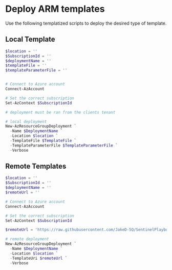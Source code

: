 # Deploy ARM templates

Use the following templatized scripts to deploy the desired type of template.


## Local Template

```powershell
$location = ''
$SubscriptionId = ''
$deploymentName = ''
$templateFile = ''
$templateParameterFile = ''


# Connect to Azure account
Connect-AzAccount

# Set the correct subscription
Set-AzContext $SubscriptionId

# deployment must be ran from the clients tenant

# local deployment
New-AzResourceGroupDeployment `
  -Name $DeploymentName `
  -Location $location `
  -TemplateFile $TemplateFile `
  -TemplateParameterFile $TemplateParameterFile `
  -Verbose
```

## Remote Templates


```powershell
$location = ''
$SubscriptionId = ''
$deploymentName = ''
$remoteUrl = ''

# Connect to Azure account
Connect-AzAccount

# Set the correct subscription
Set-AzContext $SubscriptionId

$remoteUrl = 'https://raw.githubusercontent.com/JakeD-5Q/SentinelPlaybooks/<PlaybookName>/template.json'

# remote deployment
New-AzResourceGroupDeployment `
  -Name $DeploymentName `
  -Location $location `
  -TemplateUri $remoteUrl `
  -Verbose
```
